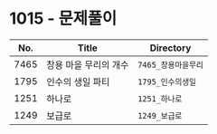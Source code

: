 # 1015 - 문제풀이

| No.  | Title           | Directory             |
| ---- | --------------- | --------------------- |
| 7465 | 창용 마을 무리의 개수   | `7465_창용마을무리` |
| 1795 | 인수의 생일 파티   | `1795_인수의생일` |
| 1251 | 하나로   | `1251_하나로` |
| 1249 | 보급로   | `1249_보급로` |

